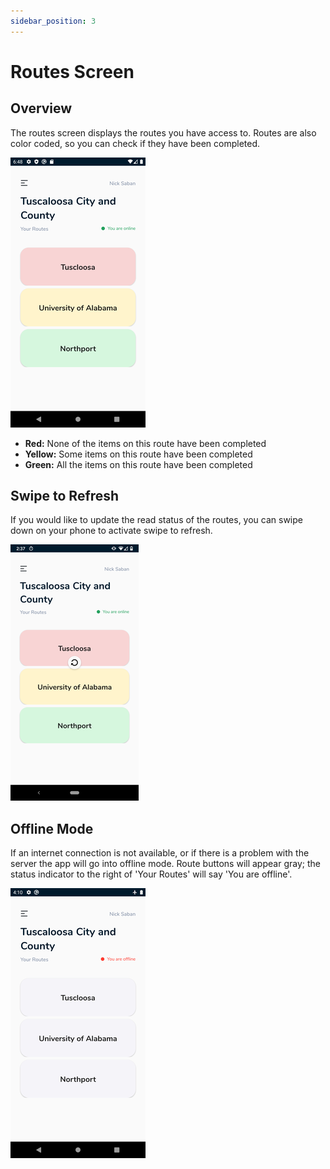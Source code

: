 ```yaml
---
sidebar_position: 3
---
```


# Routes Screen

## Overview

The routes screen displays the routes you have access to. Routes are also color coded,
so you can check if they have been completed.

![routes-online](../static/img/routes-online.png)

- **Red:** None of the items on this route have been completed
- **Yellow:** Some items on this route have been completed
- **Green:** All the items on this route have been completed

## Swipe to Refresh

If you would like to update the read status of the routes, you can swipe down on your phone
to activate swipe to refresh.

![routes-swipe-to-refresh](../static/img/routes-swipe-to-refresh.png)

## Offline Mode

If an internet connection is not available, or if there is a problem with the server the
app will go into offline mode. Route buttons will appear gray; the status indicator to the
right of 'Your Routes' will say 'You are offline'.

![routes-offline](../static/img/routes-offline.png)
